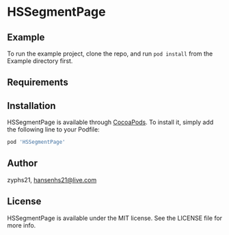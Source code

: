 # HSSegmentPage

## Example

To run the example project, clone the repo, and run `pod install` from the Example directory first.

## Requirements

## Installation

HSSegmentPage is available through [CocoaPods](http://cocoapods.org). To install
it, simply add the following line to your Podfile:

```ruby
pod 'HSSegmentPage'
```

## Author

zyphs21, hansenhs21@live.com

## License

HSSegmentPage is available under the MIT license. See the LICENSE file for more info.
